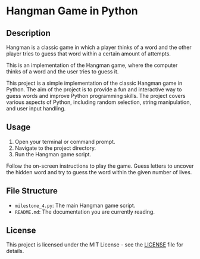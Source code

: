 # Hangman Game in Python

## Description
Hangman is a classic game in which a player thinks of a word and the other player tries to guess that word within a certain amount of attempts.

This is an implementation of the Hangman game, where the computer thinks of a word and the user tries to guess it.


This project is a simple implementation of the classic Hangman game in Python. The aim of the project is to provide a fun and interactive way to guess words and improve Python programming skills. The project covers various aspects of Python, including random selection, string manipulation, and user input handling.

## Usage

1. Open your terminal or command prompt.
2. Navigate to the project directory.
3. Run the Hangman game script.


Follow the on-screen instructions to play the game. Guess letters to uncover the hidden word and try to guess the word within the given number of lives.

## File Structure

- `milestone_4.py`: The main Hangman game script.
- `README.md`: The documentation you are currently reading.

## License

This project is licensed under the MIT License - see the [LICENSE](LICENSE) file for details.
